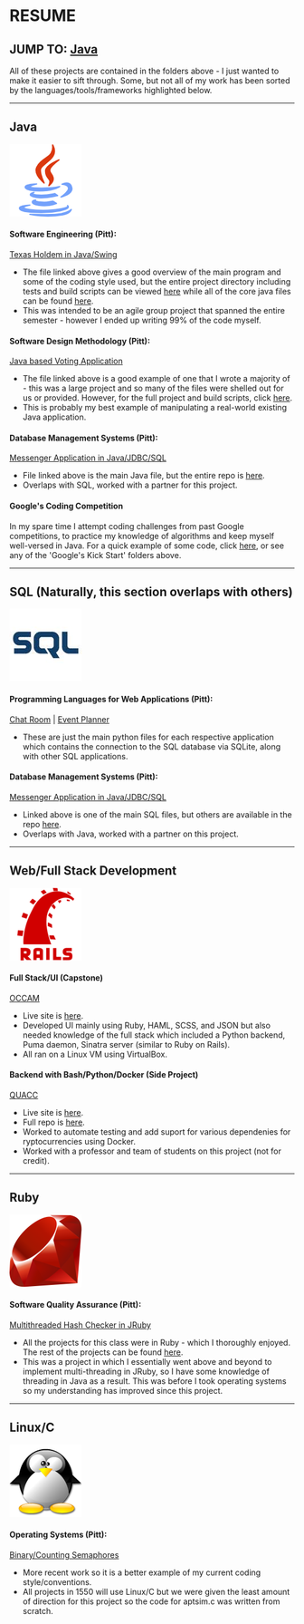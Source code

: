 # RESUME
## JUMP TO: [Java](a_java)
All of these projects are contained in the folders above - I just wanted to make it easier to sift through. Some, but not all of my work has been sorted by the languages/tools/frameworks highlighted below.
***
## <a name="a_java"></a>Java
![java][java_logo]
#### Software Engineering (Pitt):
[Texas Holdem in Java/Swing](https://github.com/mh-o/resume/blob/master/Undergrad%20CS1530%20Software%20Engineering/src/main/java/TexasHoldem.java)
- The file linked above gives a good overview of the main program and some of the coding style used, but the entire project directory including tests and build scripts can be viewed [here](https://github.com/mh-o/resume/tree/master/Undergrad%20CS1530%20Software%20Engineering) while all of the core java files can be found [here](https://github.com/mh-o/resume/tree/master/Undergrad%20CS1530%20Software%20Engineering/src/main/java).
- This was intended to be an agile group project that spanned the entire semester - however I ended up writing 99% of the code myself.
#### Software Design Methodology (Pitt):
[Java based Voting Application](https://github.com/mh-o/resume/blob/master/Undergrad%20CS1631%20Software%20Design%20Methodology/Components/TempBloodPressure/CreateTempBloodPressure.java)
- The file linked above is a good example of one that I wrote a majority of - this was a large project and so many of the files were shelled out for us or provided. However, for the full project and build scripts, click [here](https://github.com/mh-o/resume/tree/master/Undergrad%20CS1631%20Software%20Design%20Methodology).
- This is probably my best example of manipulating a real-world existing Java application.
#### Database Management Systems (Pitt):
[Messenger Application in Java/JDBC/SQL](https://github.com/mh-o/resume/blob/master/Undergrad%20CS1555%20Database%20Management%20Systems/Term%20Project/Messenger.java)
- File linked above is the main Java file, but the entire repo is [here](https://github.com/mh-o/resume/tree/master/Undergrad%20CS1555%20Database%20Management%20Systems/Term%20Project).
- Overlaps with SQL, worked with a partner for this project.
#### Google's Coding Competition
In my spare time I attempt coding challenges from past Google competitions, to practice my knowledge of algorithms and keep myself well-versed in Java. For a quick example of some code, click [here](https://github.com/mh-o/resume/blob/master/Google's%20Kick%20Start%202013/Round%20A/Problem%20B/RationalNumberTree.java), or see any of the 'Google's Kick Start' folders above.
***
## SQL (Naturally, this section overlaps with others)
![sql][sql_logo]
#### Programming Languages for Web Applications (Pitt):
[Chat Room](https://github.com/mh-o/resume/blob/master/Undergrad%20CS1520%20Programming%20Languages%20for%20Web%20Applications/Chatroom/chat.py) | 
[Event Planner](https://github.com/mh-o/resume/blob/master/Undergrad%20CS1520%20Programming%20Languages%20for%20Web%20Applications/Event%20Planner/catering.py)
- These are just the main python files for each respective application which contains the connection to the SQL database via SQLite, along with other SQL applications.
#### Database Management Systems (Pitt):
[Messenger Application in Java/JDBC/SQL](https://github.com/mh-o/resume/blob/master/Undergrad%20CS1555%20Database%20Management%20Systems/Term%20Project/transactions_messenger.sql)
- Linked above is one of the main SQL files, but others are available in the repo [here](https://github.com/mh-o/resume/tree/master/Undergrad%20CS1555%20Database%20Management%20Systems/Term%20Project).
- Overlaps with Java, worked with a partner on this project.
***
## Web/Full Stack Development
![rails][rails_logo]
#### Full Stack/UI (Capstone)
[OCCAM](https://github.com/mh-o/resume/tree/master/Undergrad%20Project%20OCCAM)
- Live site is [here](https://occam.cs.pitt.edu/).
- Developed UI mainly using Ruby, HAML, SCSS, and JSON but also needed knowledge of the full stack which included a Python backend, Puma daemon, Sinatra server (similar to Ruby on Rails).
- All ran on a Linux VM using VirtualBox.
#### Backend with Bash/Python/Docker (Side Project)
[QUACC](https://github.com/mh-o/resume/blob/master/Undergrad%20Project%20QUACC/bitcoin/bitcoin.sh)
- Live site is [here](https://quacc.org/).
- Full repo is [here](https://github.com/mh-o/resume/tree/master/Undergrad%20Project%20QUACC).
- Worked to automate testing and add suport for various dependenies for ryptocurrencies using Docker.
- Worked with a professor and team of students on this project (not for credit).
***
## Ruby
![ruby][ruby_logo]
#### Software Quality Assurance (Pitt):
[Multithreaded Hash Checker in JRuby](https://github.com/mh-o/resume/blob/master/Undergrad%20CS1632%20Software%20Quality%20Assurance/Deliverable%203/hash_checker.rb)
- All the projects for this class were in Ruby - which I thoroughly enjoyed. The rest of the projects can be found [here](https://github.com/mh-o/resume/tree/master/Undergrad%20CS1632%20Software%20Quality%20Assurance).
- This was a project in which I essentially went above and beyond to implement multi-threading in JRuby, so I have some knowledge of threading in Java as a result. This was before I took operating systems so my understanding has improved since this project.
***
## Linux/C
![linux][linux_logo]
#### Operating Systems (Pitt):
[Binary/Counting Semaphores](https://github.com/mh-o/resume/tree/master/Undergrad%20CS1550%20Operating%20Systems/project_2)
- More recent work so it is a better example of my current coding style/conventions.
- All projects in 1550 will use Linux/C but we were given the least amount of direction for this project so the code for aptsim.c was written from scratch.

[java_logo]: https://github.com/mh-o/resume/blob/master/README%20Images/java_logo.png
[sql_logo]: https://github.com/mh-o/resume/blob/master/README%20Images/sql_logo.jpg
[rails_logo]: https://github.com/mh-o/resume/blob/master/README%20Images/rails_logo.png
[ruby_logo]: https://github.com/mh-o/resume/blob/master/README%20Images/ruby_logo.png
[linux_logo]: https://github.com/mh-o/resume/blob/master/README%20Images/linux_logo.png
